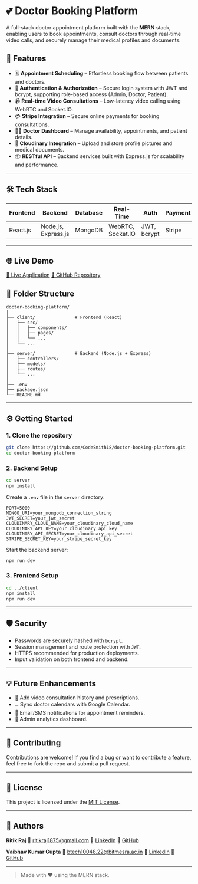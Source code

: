 # 💕 Doctor Booking Platform

A full-stack doctor appointment platform built with the **MERN** stack, enabling users to book appointments, consult doctors through real-time video calls, and securely manage their medical profiles and documents.

## 🚀 Features

* 🗓️ **Appointment Scheduling** – Effortless booking flow between patients and doctors.
* 🔐 **Authentication & Authorization** – Secure login system with JWT and bcrypt, supporting role-based access (Admin, Doctor, Patient).
* 📹 **Real-time Video Consultations** – Low-latency video calling using WebRTC and Socket.IO.
* 💳 **Stripe Integration** – Secure online payments for booking consultations.
* 🧑‍⚕️ **Doctor Dashboard** – Manage availability, appointments, and patient details.
* 📁 **Cloudinary Integration** – Upload and store profile pictures and medical documents.
* 📦 **RESTful API** – Backend services built with Express.js for scalability and performance.

---

## 🛠️ Tech Stack

| Frontend | Backend             | Database | Real-Time         | Auth        | Payment | Storage    |
| -------- | ------------------- | -------- | ----------------- | ----------- | ------- | ---------- |
| React.js | Node.js, Express.js | MongoDB  | WebRTC, Socket.IO | JWT, bcrypt | Stripe  | Cloudinary |

---

## 🌐 Live Demo

[🔗 Live Application](https://doctorappointmentbooking-m1os.onrender.com/)
[📁 GitHub Repository](https://github.com/CodeSmith18/doctorAppointmentBooking)



## 📁 Folder Structure

```
doctor-booking-platform/
│
├── client/               # Frontend (React)
│   ├── src/
│   │   ├── components/
│   │   ├── pages/
│   │   └── ...
│   └── ...
│
├── server/               # Backend (Node.js + Express)
│   ├── controllers/
│   ├── models/
│   ├── routes/
│   └── ...
│
├── .env
├── package.json
└── README.md
```

---

## ⚙️ Getting Started

### 1. Clone the repository

```bash
git clone https://github.com/CodeSmith18/doctor-booking-platform.git
cd doctor-booking-platform
```

### 2. Backend Setup

```bash
cd server
npm install
```

Create a `.env` file in the `server` directory:

```env
PORT=5000
MONGO_URI=your_mongodb_connection_string
JWT_SECRET=your_jwt_secret
CLOUDINARY_CLOUD_NAME=your_cloudinary_cloud_name
CLOUDINARY_API_KEY=your_cloudinary_api_key
CLOUDINARY_API_SECRET=your_cloudinary_api_secret
STRIPE_SECRET_KEY=your_stripe_secret_key
```

Start the backend server:

```bash
npm run dev
```

### 3. Frontend Setup

```bash
cd ../client
npm install
npm run dev
```

---

## 🛡️ Security

* Passwords are securely hashed with `bcrypt`.
* Session management and route protection with `JWT`.
* HTTPS recommended for production deployments.
* Input validation on both frontend and backend.

---

## 💡 Future Enhancements

* 🧪 Add video consultation history and prescriptions.
* 🗕️ Sync doctor calendars with Google Calendar.
* 📨 Email/SMS notifications for appointment reminders.
* 📒 Admin analytics dashboard.

---

## 🤝 Contributing

Contributions are welcome!
If you find a bug or want to contribute a feature, feel free to fork the repo and submit a pull request.

---

## 📄 License

This project is licensed under the [MIT License](LICENSE).

---

## 👤 Authors

**Ritik Raj**
📧 [ritikraj1875@gmail.com](mailto:ritikraj1875@gmail.com)
🔗 [LinkedIn](https://linkedin.com/in/ritik-raj1875)
🐙 [GitHub](https://github.com/CodeSmith18)

**Vaibhav Kumar Gupta**
📧 [btech10048.22@bitmesra.ac.in](mailto:btech10048.22@bitmesra.ac.in)
🔗 [LinkedIn]([https://www.linkedin.com/in/vaibhav-gupta](https://www.linkedin.com/in/vaibhav-gupta-9b03a7270/))
🐙 [GitHub](https://github.com/your-vaibhav-github)

---

> Made with ❤️ using the MERN stack.
